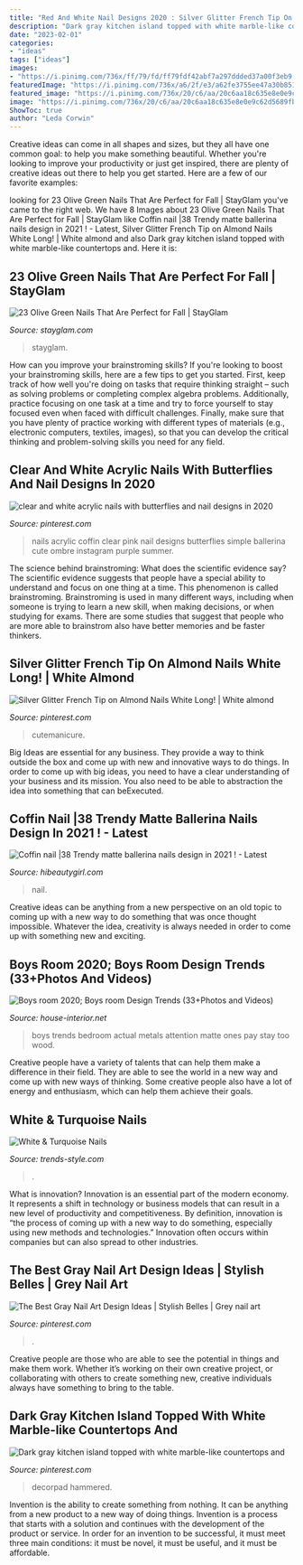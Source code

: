 ```yaml
---
title: "Red And White Nail Designs 2020 : Silver Glitter French Tip On Almond Nails White Long!"
description: "Dark gray kitchen island topped with white marble-like countertops and"
date: "2023-02-01"
categories:
- "ideas"
tags: ["ideas"]
images:
- "https://i.pinimg.com/736x/ff/79/fd/ff79fdf42abf7a297ddded37a00f3eb9.jpg"
featuredImage: "https://i.pinimg.com/736x/a6/2f/e3/a62fe3755ee47a30b85179297f8afbff.jpg"
featured_image: "https://i.pinimg.com/736x/20/c6/aa/20c6aa18c635e8e0e9c62d5689fbbf8f.jpg"
image: "https://i.pinimg.com/736x/20/c6/aa/20c6aa18c635e8e0e9c62d5689fbbf8f.jpg"
ShowToc: true
author: "Leda Corwin"
---
```



Creative ideas can come in all shapes and sizes, but they all have one common goal: to help you make something beautiful. Whether you're looking to improve your productivity or just get inspired, there are plenty of creative ideas out there to help you get started. Here are a few of our favorite examples: 

	

		
looking for 23 Olive Green Nails That Are Perfect for Fall | StayGlam you've came to the right web. We have 8 Images about 23 Olive Green Nails That Are Perfect for Fall | StayGlam like Coffin nail |38 Trendy matte ballerina nails design in 2021 ! - Latest, Silver Glitter French Tip on Almond Nails White Long! | White almond and also Dark gray kitchen island topped with white marble-like countertops and. Here it is:
		
    
## 23 Olive Green Nails That Are Perfect For Fall | StayGlam

<img loading=lazy src="https://stayglam.com/wp-content/uploads/2020/08/Olive-Green-Nails.jpg" onerror="this.onerror=null;this.src='https://tse1.mm.bing.net/th?id=OIP.hfuRgLNFsKnNO2_Y2JtZSwHaEf&amp;pid=15.1';" alt="23 Olive Green Nails That Are Perfect for Fall | StayGlam">

_Source: stayglam.com_

>stayglam. 

	

How can you improve your brainstroming skills?
If you're looking to boost your brainstroming skills, here are a few tips to get you started. First, keep track of how well you're doing on tasks that require thinking straight – such as solving problems or completing complex algebra problems. Additionally, practice focusing on one task at a time and try to force yourself to stay focused even when faced with difficult challenges. Finally, make sure that you have plenty of practice working with different types of materials (e.g., electronic computers, textiles, images), so that you can develop the critical thinking and problem-solving skills you need for any field.

    
## Clear And White Acrylic Nails With Butterflies And Nail Designs In 2020

<img loading=lazy src="https://i.pinimg.com/736x/2b/d6/98/2bd6983043b4e558f7074bd5becdf0fe.jpg" onerror="this.onerror=null;this.src='https://tse4.mm.bing.net/th?id=OIP.S75nxNZF_qFf3BUNhRBTlwHaG8&amp;pid=15.1';" alt="clear and white acrylic nails with butterflies and nail designs in 2020">

_Source: pinterest.com_

>nails acrylic coffin clear pink nail designs butterflies simple ballerina cute ombre instagram purple summer. 

	

The science behind brainstroming: What does the scientific evidence say?
The scientific evidence suggests that people have a special ability to understand and focus on one thing at a time. This phenomenon is called brainstroming. Brainstroming is used in many different ways, including when someone is trying to learn a new skill, when making decisions, or when studying for exams. There are some studies that suggest that people who are more able to brainstrom also have better memories and be faster thinkers.

    
## Silver Glitter French Tip On Almond Nails White Long! | White Almond

<img loading=lazy src="https://i.pinimg.com/736x/a6/2f/e3/a62fe3755ee47a30b85179297f8afbff.jpg" onerror="this.onerror=null;this.src='https://tse4.mm.bing.net/th?id=OIP.ROJiyy7_E9W7AapoqCr_vAHaJ3&amp;pid=15.1';" alt="Silver Glitter French Tip on Almond Nails White Long! | White almond">

_Source: pinterest.com_

>cutemanicure. 

	

Big Ideas are essential for any business. They provide a way to think outside the box and come up with new and innovative ways to do things. In order to come up with big ideas, you need to have a clear understanding of your business and its mission. You also need to be able to abstraction the idea into something that can beExecuted.

    
## Coffin Nail |38 Trendy Matte Ballerina Nails Design In 2021 ! - Latest

<img loading=lazy src="https://hibeautygirl.com/wp-content/uploads/2021/03/28-7.jpg" onerror="this.onerror=null;this.src='https://tse4.mm.bing.net/th?id=OIP.fdbs4JdXLNfA5kYByxfsMwHaMo&amp;pid=15.1';" alt="Coffin nail |38 Trendy matte ballerina nails design in 2021 ! - Latest">

_Source: hibeautygirl.com_

>nail. 

	

Creative ideas can be anything from a new perspective on an old topic to coming up with a new way to do something that was once thought impossible. Whatever the idea, creativity is always needed in order to come up with something new and exciting.

    
## Boys Room 2020; Boys Room Design Trends (33+Photos And Videos)

<img loading=lazy src="http://house-interior.net/wp-content/uploads/2017/08/Wooden-Boys-room-2018-boys-bedroom-decor-boys-room-design.jpg" onerror="this.onerror=null;this.src='https://tse3.mm.bing.net/th?id=OIP.v4mY4-DYkGHLjZ2chGBo7wHaDk&amp;pid=15.1';" alt="Boys room 2020; Boys room Design Trends (33+Photos and Videos)">

_Source: house-interior.net_

>boys trends bedroom actual metals attention matte ones pay stay too wood. 

	

Creative people have a variety of talents that can help them make a difference in their field. They are able to see the world in a new way and come up with new ways of thinking. Some creative people also have a lot of energy and enthusiasm, which can help them achieve their goals.

    
## White &amp; Turquoise Nails

<img loading=lazy src="https://trends-style.com/wp-content/uploads/2013/11/nails15.jpg" onerror="this.onerror=null;this.src='https://tse3.mm.bing.net/th?id=OIP.GCuNM20V8b1fC9vxElyHNgHaJ3&amp;pid=15.1';" alt="White &amp; Turquoise Nails">

_Source: trends-style.com_

>. 

	

What is innovation?
Innovation is an essential part of the modern economy. It represents a shift in technology or business models that can result in a new level of productivity and competitiveness. By definition, innovation is “the process of coming up with a new way to do something, especially using new methods and technologies.” Innovation often occurs within companies but can also spread to other industries.

    
## The Best Gray Nail Art Design Ideas | Stylish Belles | Grey Nail Art

<img loading=lazy src="https://i.pinimg.com/736x/20/c6/aa/20c6aa18c635e8e0e9c62d5689fbbf8f.jpg" onerror="this.onerror=null;this.src='https://tse4.mm.bing.net/th?id=OIP.ChG7o0jw73Ej_zmqxmHAsQHaJ3&amp;pid=15.1';" alt="The Best Gray Nail Art Design Ideas | Stylish Belles | Grey nail art">

_Source: pinterest.com_

>. 

	

Creative people are those who are able to see the potential in things and make them work. Whether it’s working on their own creative project, or collaborating with others to create something new, creative individuals always have something to bring to the table.

    
## Dark Gray Kitchen Island Topped With White Marble-like Countertops And

<img loading=lazy src="https://i.pinimg.com/736x/ff/79/fd/ff79fdf42abf7a297ddded37a00f3eb9.jpg" onerror="this.onerror=null;this.src='https://tse3.mm.bing.net/th?id=OIP.Mcm3B02D2VfQDfRsYeWW5wHaFD&amp;pid=15.1';" alt="Dark gray kitchen island topped with white marble-like countertops and">

_Source: pinterest.com_

>decorpad hammered. 

	

Invention is the ability to create something from nothing. It can be anything from a new product to a new way of doing things. Invention is a process that starts with a solution and continues with the development of the product or service. In order for an invention to be successful, it must meet three main conditions: it must be novel, it must be useful, and it must be affordable.

